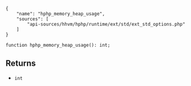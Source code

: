``` yamlmeta
{
    "name": "hphp_memory_heap_usage",
    "sources": [
        "api-sources/hhvm/hphp/runtime/ext/std/ext_std_options.php"
    ]
}
```




``` Hack
function hphp_memory_heap_usage(): int;
```




## Returns




+ ` int `
<!-- HHAPIDOC -->
